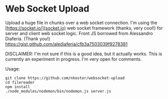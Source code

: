 # Web Socket Upload

Upload a huge file in chunks over a web socket connection.
I'm using the [https://socket.io/](socket.io) web socket framework (thanks, very cool!) for server and client web socket logic. 
Front JS borrowed from Alessandro Diaferia. (Thank you!)
https://gist.github.com/alediaferia/cfb3a7503039f9278381

DISCLAIMER: I'm not sure if this is a good idea, but it actually works.
This is currently an experiment in progress. I'm very open for comments.

Usage:

```
git clone https://github.com/nkoster/websocket-upload
cd filereader
npm install
./node_modules/nodemon/bin/nodemon.js server.js
````
